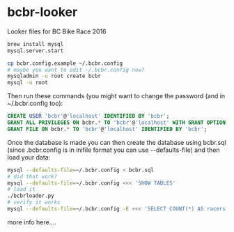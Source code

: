 # bcbr-looker
Looker files for BC Bike Race 2016


```bash
brew install mysql
mysql.server.start

cp bcbr.config.example ~/.bcbr.config
# maybe you want to edit ~/.bcbr.config now?
mysqladmin -u root create bcbr
mysql -u root
```

Then run these commands (you might want to change the password (and in ~/.bcbr.config too):
```sql
CREATE USER 'bcbr'@'localhost' IDENTIFIED BY 'bcbr';
GRANT ALL PRIVILEGES ON bcbr.* TO 'bcbr'@'localhost' WITH GRANT OPTION;
GRANT FILE ON bcbr.* TO 'bcbr'@'localhost' IDENTIFIED BY 'bcbr';
```

Once the database is made you can then create the database using bcbr.sql
(since .bcbr.config is in inifile format you can use --defaults-file) and then load your data:
```bash
mysql --defaults-file=~/.bcbr.config < bcbr.sql
# did that work?
mysql --defaults-file=~/.bcbr.config <<< 'SHOW TABLES'
# load it
./bcbrloader.py
# verify it works
mysql --defaults-file=~/.bcbr.config -E <<< 'SELECT COUNT(*) AS racers FROM results;'
```

more info here....
